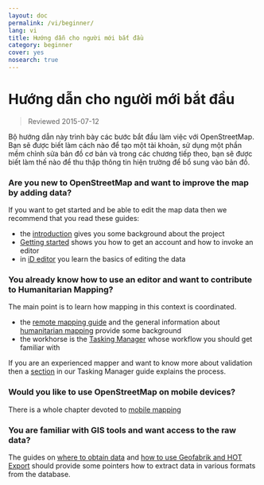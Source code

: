 ```yaml
---
layout: doc
permalink: /vi/beginner/
lang: vi
title: Hướng dẫn cho người mới bắt đầu
category: beginner
cover: yes
nosearch: true
---
```


Hướng dẫn cho người mới bắt đầu
================

> Reviewed 2015-07-12  

Bộ hướng dẫn này trình bày các bước bắt đầu làm việc với OpenStreetMap. Bạn sẽ được biết làm cách nào để tạo một tài khoản, sử dụng một phần mềm chỉnh sửa bản đồ cơ bản và trong các chương tiếp theo, bạn sẽ được biết làm thế nào để thu thập thông tin hiện trường để bổ sung vào bản đồ. 

### Are you new to OpenStreetMap and want to improve the map by adding data?

If you want to get started and be able to edit the map data then we recommend that you read these guides:
- the [introduction](/en/beginner/introduction/) gives you some background about the project
- [Getting started](/en/beginner/start-osm/) shows you how to get an account and how to invoke an editor
- in [iD editor](/en/beginner/id-editor/) you learn the basics of editing the data


### You already know how to use an editor and want to contribute to Humanitarian Mapping?

The main point is to learn how mapping in this context is coordinated.
- the [remote mapping guide](/en/coordination/HOT-Remote-Response-Guide/) and the general information about [humanitarian mapping](/en/coordination/humanitarian/) provide some background
- the workhorse is the [Tasking Manager](/en/coordination/tm-user/) whose workflow you should get familiar with

If you are an experienced mapper and want to know more about  validation then a [section](/en/coordination/tm-user/#validation) in our Tasking Manager guide explains the process.

### Would you like to use OpenStreetMap on mobile devices?

There is a whole chapter devoted to [mobile mapping](/en/mobile-mapping/)


### You are familiar with GIS tools and want access to the raw data?

The guides on [where to obtain data](/en/osm-data/getting-data/) and [how to use Geofabrik and HOT Export](/en/osm-data/geofabrik-and-hot-export/) should provide some pointers how to extract data in various formats from the database.